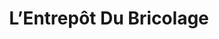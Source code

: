 ---
title: "L’Entrepôt Du Bricolage"
url: /drumettaz-clarafond/lentrepot-du-bricolage/
shop: Baumarkt
---